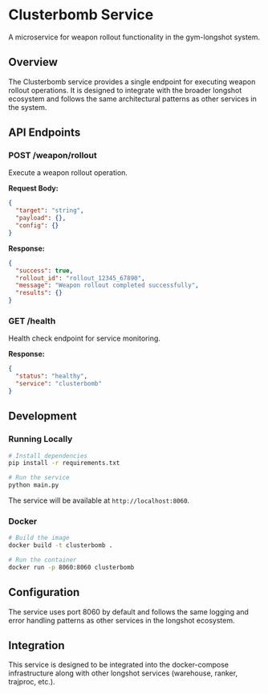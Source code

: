 # Clusterbomb Service

A microservice for weapon rollout functionality in the gym-longshot system.

## Overview

The Clusterbomb service provides a single endpoint for executing weapon rollout operations. It is designed to integrate with the broader longshot ecosystem and follows the same architectural patterns as other services in the system.

## API Endpoints

### POST /weapon/rollout

Execute a weapon rollout operation.

**Request Body:**
```json
{
  "target": "string",
  "payload": {},
  "config": {}
}
```

**Response:**
```json
{
  "success": true,
  "rollout_id": "rollout_12345_67890",
  "message": "Weapon rollout completed successfully",
  "results": {}
}
```

### GET /health

Health check endpoint for service monitoring.

**Response:**
```json
{
  "status": "healthy",
  "service": "clusterbomb"
}
```

## Development

### Running Locally

```bash
# Install dependencies
pip install -r requirements.txt

# Run the service
python main.py
```

The service will be available at `http://localhost:8060`.

### Docker

```bash
# Build the image
docker build -t clusterbomb .

# Run the container
docker run -p 8060:8060 clusterbomb
```

## Configuration

The service uses port 8060 by default and follows the same logging and error handling patterns as other services in the longshot ecosystem.

## Integration

This service is designed to be integrated into the docker-compose infrastructure along with other longshot services (warehouse, ranker, trajproc, etc.).